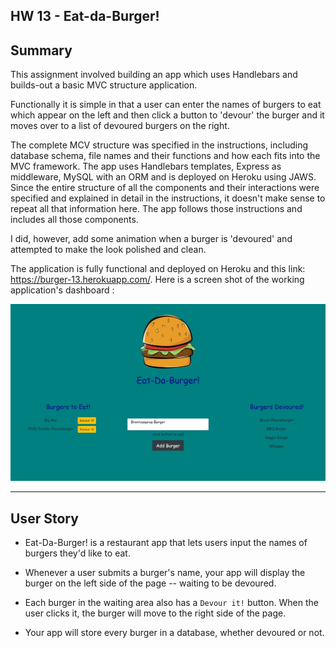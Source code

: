 ## HW 13 - Eat-da-Burger!

## Summary

This assignment involved building an app which uses Handlebars and builds-out a basic MVC structure application.

Functionally it is simple in that a user can enter the names of burgers to eat which appear on the left and then click a button to 'devour' the burger and it moves over to a list of devoured burgers on the right.

The complete MCV structure was specified in the instructions, including database schema, file names and their functions and how each fits into the MVC framework. The app uses Handlebars templates, Express as middleware, MySQL with an ORM  and is deployed on Heroku using JAWS. Since the entire structure of all the components and their interactions were specified and explained in detail in the instructions, it doesn't make sense to repeat all that information here. The app follows those instructions and includes all those components.

I did, however, add some animation when a burger is 'devoured' and attempted to make the look polished and clean.

The application is fully functional and deployed on Heroku and this link: https://burger-13.herokuapp.com/. Here is a screen shot of the working application's dashboard :

![img](https://github.com/fhsal/hw13-burger/blob/main/burger-screen-shot.jpg)

---

## User Story

- Eat-Da-Burger! is a restaurant app that lets users input the names of burgers they'd like to eat.

- Whenever a user submits a burger's name, your app will display the burger on the left side of the page -- waiting to be devoured.

- Each burger in the waiting area also has a `Devour it!` button. When the user clicks it, the burger will move to the right side of the page.

- Your app will store every burger in a database, whether devoured or not.
